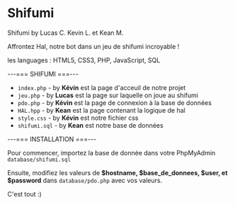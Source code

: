 # Shifumi
Shifumi by Lucas C. Kevin L. et Kean M.

Affrontez Hal, notre bot dans un jeu de shifumi incroyable !

les languages : HTML5, CSS3, PHP, JavaScript, SQL

---=== SHIFUMI ===---

- ```index.php``` - by **Kévin** est la page d'acceuil de notre projet
- ```jeu.php``` - by **Lucas** est la page sur laquelle on joue au shifumi
- ```pdo.php``` - by **Kévin** est la page de connexion à la base de données
- ```HAL.hpp``` - by **Kean** est la page contenant la logique de hal
- ```style.css``` - by **Kévin** est notre fichier css
- ```shifumi.sql``` - by **Kean** est notre base de données

---=== INSTALLATION ===---

Pour commencer, importez la base de donnée dans votre PhpMyAdmin ```database/shifumi.sql```

Ensuite, modifiez les valeurs de **$hostname, $base_de_donnees, $user, et $password** dans ```database/pdo.php``` avec vos valeurs.

C'est tout :)
